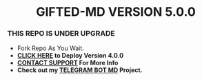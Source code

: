 <h1 align="center"> GIFTED-MD VERSION 5.0.0  </h1>
<p align="center">  

### THIS REPO IS UNDER UPGRADE
- Fork Repo As You Wait.
- **[CLICK HERE](https://web.giftedtechnexus.co.ke/bots/giftedmd/deploy/platforms/heroku) to Deploy Version 4.0.0**
- **[CONTACT SUPPORT](https://t.me/mouricedevs) For More Info**
- **Check out my [TELEGRAM BOT MD](https://web.giftedtechnexus.co.ke/bots/tg-bot) Project.**
